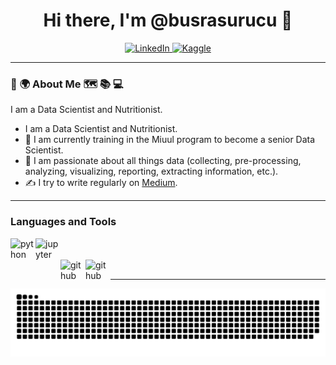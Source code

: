 <div id="header" align= "center">
  <h1>
      Hi there, I'm @busrasurucu 👋
  </h1>
  <div id="badges">
    <a href="https://www.linkedin.com/in/busrasurucu/">
      <img src="https://edent.github.io/SuperTinyIcons/images/svg/linkedin.svg" alt="LinkedIn" width="40px" />
    </a>
    <a href="https://www.kaggle.com/bsrsrc">
      <img src="https://edent.github.io/SuperTinyIcons/images/svg/kaggle.svg" alt="Kaggle" width="40px"/>
    </a>
  </div>
</div>

---

### 🥳 🌍 About Me 🗺 📚 💻
I am a Data Scientist and Nutritionist.
- I am a Data Scientist and Nutritionist.
- 🌱 I am currently training in the Miuul program to become a senior Data Scientist.
- 🧠 I am passionate about all things data (collecting, pre-processing, analyzing, visualizing, reporting, extracting information, etc.).
- ✍️ I try to write regularly on [Medium](https://medium.com/@busrasurucu).

---

### Languages and Tools
<div>
  <img align="left" alt="python" width="40px" height="40" src="https://raw.githubusercontent.com/jmnote/z-icons/master/svg/python.svg" />&nbsp;
  <img align="left" alt="jupyter" width="40px" height="40" src="https://www.vectorlogo.zone/logos/jupyter/jupyter-icon.svg" />&nbsp;
  <br> <br>
  <img align="left" alt="github" width="40px" height="40" src="https://www.vectorlogo.zone/logos/github/github-icon.svg" />&nbsp;
  <img align="left" alt="github" width="40px" height="40" src="https://edent.github.io/SuperTinyIcons/images/svg/kaggle.svg" />&nbsp;
  
</div>

---

<div align="center"><img src="https://raw.githubusercontent.com/platane/snk/output/github-contribution-grid-snake-dark.svg" /></div>
<!-- <div  align="center"> <img src="https://github.com/rmya/rmya/blob/output/github-contribution-grid-snake.svg" /></div> -->

